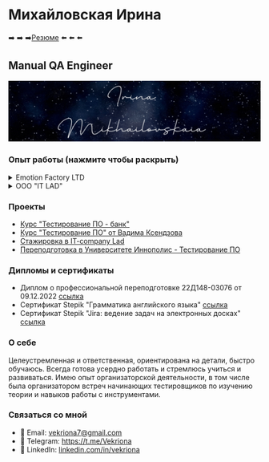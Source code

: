 # Михайловская Ирина
 ➡️ ➡️ ➡️[Резюме](https://drive.google.com/file/d/1ERMn_zGa_3jJsmRMWeBN6RGo197TzjpI/view?usp=drive_link) ⬅️ ⬅️ ⬅️
## Manual QA Engineer

![Тут должна быть красивая картинка](shot_231118_141127.jpg)

### Опыт работы (нажмите чтобы раскрыть)


<details>
<summary>Emotion Factory LTD</summary>

- Quality Assurance Engineer
- Июль 2023 - настоящее время
- Проведение функционального и нефункционального тестирования, включая:
  - тестирование API (Postman)
  - кроссбраузерное тестирование (BrowserStack)
  - regression, smoke, retesting, black box, usability, GUI, UI/UX (Figma, PixelPerfect)
- Тестирование спринтовых задач, отладка с разработчиками
- Проектирование и разработка тестовых артефактов: чек-листы и тест-кейсы на основе требований (Tuskr)
- Ведение и поддержание документации для QA команды в Confluence
- Локализация, документирование и сопровождение дефектов в Jira
- Управление командой тестирования (координация, коммуникация, написание инструкций, планирование и создание регламентов)
- Работа с базой данных (DBeaver)
- **Достижения:**
- Была инициатором и успешно внедрила тест менеджмент систему на проекте. 
- Создала тестовую модель, что увеличило покрытие требований до ~90%. 
- Совместно с командой мы вывели проект с нуля в продакшен.
- Внедрила процесс ревью тест-кейсов, что привело к сокращению количества недочетов в тестовой документации и значительно улучшило качество тестирования.
- **Инструменты:**
  - Postman, BrowserStack, DevTools, DBeaver, Jira, Confluence, Figma, Tuskr, PixelPerfect
</details>

<details>
<summary>ООО "IT LAD"</summary>

- QA Engineer Trainee
- Сентябрь 2022 - Апрель 2023 (8 месяцев)
- Участие в построении и оптимизации процессов на проекте, включая процесс тестирования
- Активное участие в реализации проекта с момента его начала до завершения
- Тестирование API с использованием инструментов Postman и Swagger
- Создание и разработка тестовых артефактов, таких как: тест стратегия, тест-план, чек-листы, тест-кейсы, баг-репорты
- Ведение тестовой документации в Tuskr
- Локализация, документирование и сопровождение дефектов в YouTrack
- Тестирование требований
- Работа с макетами в Figma и PixelPerfect (интерпретация и анализ макетов для формирования тестовых сценариев)
- Составление майнмапы на основе макета и требований проекта для планирования тестирования
- Работа по Agile-методологии (Scrum)
- **Инструменты:**
  - Swagger, Postman, Tuskr, YouTrack, DevTools, DBeaver, Figma, PixelPerfect
</details>

### Проекты

- [Курс "Тестирование ПО - банк"](Projects/Testing-PO-Bank/README.md)
- [Курс "Тестирование ПО" от Вадима Ксендзова](Projects/Testing-PO-Ksendzov/README.md)
- [Стажировка в IT-company Lad](Projects/Internship-IT-Company-Lad/README.md)
- [Переподготовка в Университете Иннополис - Тестирование ПО](Projects/Innopolis-Test-Training/README.md)

### Дипломы и сертификаты
- Диплом о профессиональной переподготовке 22Д148-03076 от 09.12.2022 [ссылка](https://drive.google.com/file/d/1FNvciNzPpWo7vrhcjW_3akCvGUYNF1I5/view)
- Сертификат Stepik "Грамматика английского языка" [ссылка](https://stepik.org/certificate/a7bfa2723ed38bdffff82e4d4a3f53bb152bdb1a.pdf)
- Сертификат Stepik "Jira: ведение задач на электронных досках" [ссылка](https://stepik.org/certificate/7d718e3a9b27f5b3dfa79f1b6d915b4d5a5155ae.pdf)

### О себе
Целеустремленная и ответственная, ориентирована на детали, быстро обучаюсь. Всегда готова усердно работать и стремлюсь учиться и развиваться. Имею опыт организаторской деятельности, в том числе была организатором встреч начинающих тестировщиков по изучению теории и навыков работы с инструментами.

### Связаться со мной
- 📧 Email: vekriona7@gmail.com
- 💌 Telegram: https://t.me/Vekriona
- 💼 LinkedIn: [linkedin.com/in/vekriona](https://www.linkedin.com/in/vekriona/)
